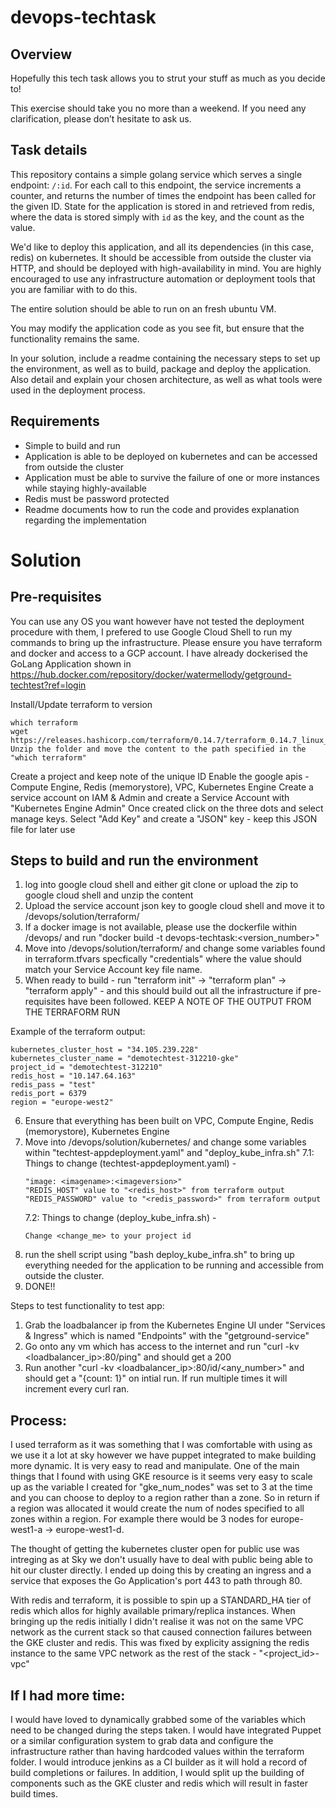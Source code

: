 # devops-techtask

## Overview

Hopefully this tech task allows you to strut your stuff as much as you decide to!

This exercise should take you no more than a weekend. If you need any clarification, please don’t hesitate to ask us.

## Task details

This repository contains a simple golang service which serves a single endpoint: `/:id`. For each call to this endpoint, the service increments a counter, and returns the number of times the endpoint has been called for the given ID. State for the application is stored in and retrieved from redis, where the data is stored simply with `id` as the key, and the count as the value.

We'd like to deploy this application, and all its dependencies (in this case, redis) on kubernetes. It should be accessible from outside the cluster via HTTP, and should be deployed with high-availability in mind. You are highly encouraged to use any infrastructure automation or deployment tools that you are familiar with to do this. 

The entire solution should be able to run on an fresh ubuntu VM.

You may modify the application code as you see fit, but ensure that the functionality remains the same.

In your solution, include a readme containing the necessary steps to set up the environment, as well as to build, package and deploy the application. Also detail and explain your chosen architecture, as well as what tools were used in the deployment process.

## Requirements

- Simple to build and run
- Application is able to be deployed on kubernetes and can be accessed from outside the cluster
- Application must be able to survive the failure of one or more instances while staying highly-available
- Redis must be password protected
- Readme documents how to run the code and provides explanation regarding the implementation

# Solution

## Pre-requisites
You can use any OS you want however have not tested the deployment procedure with them, I prefered to use Google Cloud Shell to run my commands to bring up the infrastructure.
Please ensure you have terraform and docker and access to a GCP account.
I have already dockerised the GoLang Application shown in
https://hub.docker.com/repository/docker/watermellody/getground-techtest?ref=login

Install/Update terraform to version  
```
which terraform
wget https://releases.hashicorp.com/terraform/0.14.7/terraform_0.14.7_linux_amd64.zip
Unzip the folder and move the content to the path specified in the "which terraform"
```

	
Create a project and keep note of the unique ID
Enable the google apis - Compute Engine, Redis (memorystore), VPC, Kubernetes Engine
Create a service account on IAM & Admin and create a Service Account with "Kubernetes Engine Admin" 
Once created click on the three dots and select manage keys.
Select "Add Key" and create a "JSON" key - keep this JSON file for later use

## Steps to build and run the environment
1. log into google cloud shell and either git clone or upload the zip to google cloud shell and unzip the content
2. Upload the service account json key to google cloud shell and move it to /devops/solution/terraform/
3. If a docker image is not available, please use the dockerfile within /devops/ and run "docker build -t devops-techtask:<version_number>"
4. Move into /devops/solution/terraform/ and change some variables found in terraform.tfvars specfically "credentials" where the value should match your Service Account key file name.
5. When ready to build - run "terraform init" -> "terraform plan" -> "terraform apply" - and this should build out all the infrastructure if pre-requisites have been followed. KEEP A NOTE OF THE OUTPUT FROM THE TERRAFORM RUN

Example of the terraform output:
```
kubernetes_cluster_host = "34.105.239.228"
kubernetes_cluster_name = "demotechtest-312210-gke"
project_id = "demotechtest-312210"
redis_host = "10.147.64.163"
redis_pass = "test"
redis_port = 6379
region = "europe-west2"
```

6. Ensure that everything has been built on VPC, Compute Engine, Redis (memorystore), Kubernetes Engine
7. Move into /devops/solution/kubernetes/ and change some variables within "techtest-appdeployment.yaml" and "deploy_kube_infra.sh"
	7.1: Things to change (techtest-appdeployment.yaml) -
	```
	"image: <imagename>:<imageversion>"
	"REDIS_HOST" value to "<redis_host>" from terraform output
	"REDIS_PASSWORD" value to "<redis_password>" from terraform output
	```
	7.2: Things to change (deploy_kube_infra.sh) -
	```
	Change <change_me> to your project id
	```
8. run the shell script using "bash deploy_kube_infra.sh" to bring up everything needed for the application to be running and accessible from outside the cluster.
9. DONE!! 

Steps to test functionality to test app:
1. Grab the loadbalancer ip from the Kubernetes Engine UI under "Services & Ingress" which is named "Endpoints" with the "getground-service"
2. Go onto any vm which has access to the internet and run "curl -kv <loadbalancer_ip>:80/ping" and should get a 200
3. Run another "curl -kv <loadbalancer_ip>:80/id/<any_number>" and should get a "{count: 1}" on intial run. If run multiple times it will increment every curl ran.

## Process:
I used terraform as it was something that I was comfortable with using as we use it a lot at sky however we have puppet integrated to make building more dynamic.
It is very easy to read and manipulate. One of the main things that I found with using GKE resource is it seems very easy to scale up as the variable I created for "gke_num_nodes" was set to 3 at the time and you can choose to deploy to a region rather than a zone.
So in return if a region was allocated it would create the num of nodes specified to all zones within a region. For example there would be 3 nodes for europe-west1-a -> europe-west1-d.

The thought of getting the kubernetes cluster open for public use was intreging as at Sky we don't usually have to deal with public being able to hit our cluster directly. I ended up doing this by creating an ingress and a service that exposes the Go Application's port 443 to path through 80.

With redis and terraform, it is possible to spin up a STANDARD_HA tier of redis which allos for highly available primary/replica instances.
When bringing up the redis initially I didn't realise it was not on the same VPC network as the current stack so that caused connection failures between the GKE cluster and redis.
This was fixed by explicity assigning the redis instance to the same VPC network as the rest of the stack - "<project_id>-vpc"

## If I had more time:
I would have loved to dynamically grabbed some of the variables which need to be changed during the steps taken.
I would have integrated Puppet or a similar configuration system to grab data and configure the infrastructure rather than having hardcoded values within the terraform folder.
I would introduce jenkins as a CI builder as it will hold a record of build completions or failures. In addition, I would split up the building of components such as the GKE cluster and redis which will result in faster build times.



